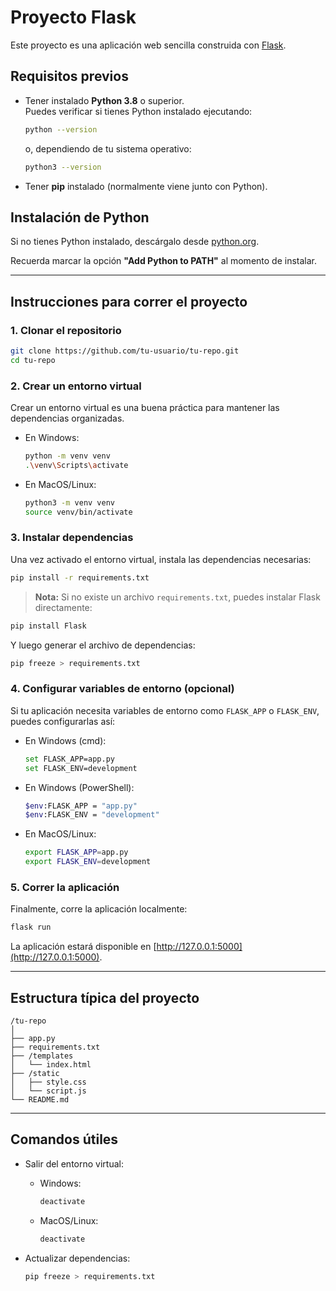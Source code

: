 # Proyecto Flask

Este proyecto es una aplicación web sencilla construida con [Flask](https://flask.palletsprojects.com/).

## Requisitos previos

- Tener instalado **Python 3.8** o superior.  
  Puedes verificar si tienes Python instalado ejecutando:

  ```bash
  python --version
  ```

  o, dependiendo de tu sistema operativo:

  ```bash
  python3 --version
  ```

- Tener **pip** instalado (normalmente viene junto con Python).

## Instalación de Python

Si no tienes Python instalado, descárgalo desde [python.org](https://www.python.org/downloads/).

Recuerda marcar la opción **"Add Python to PATH"** al momento de instalar.

---

## Instrucciones para correr el proyecto

### 1. Clonar el repositorio

```bash
git clone https://github.com/tu-usuario/tu-repo.git
cd tu-repo
```

### 2. Crear un entorno virtual

Crear un entorno virtual es una buena práctica para mantener las dependencias organizadas.

- En Windows:

  ```bash
  python -m venv venv
  .\venv\Scripts\activate
  ```

- En MacOS/Linux:

  ```bash
  python3 -m venv venv
  source venv/bin/activate
  ```

### 3. Instalar dependencias

Una vez activado el entorno virtual, instala las dependencias necesarias:

```bash
pip install -r requirements.txt
```

> **Nota:** Si no existe un archivo `requirements.txt`, puedes instalar Flask directamente:

```bash
pip install Flask
```

Y luego generar el archivo de dependencias:

```bash
pip freeze > requirements.txt
```

### 4. Configurar variables de entorno (opcional)

Si tu aplicación necesita variables de entorno como `FLASK_APP` o `FLASK_ENV`, puedes configurarlas así:

- En Windows (cmd):

  ```bash
  set FLASK_APP=app.py
  set FLASK_ENV=development
  ```

- En Windows (PowerShell):

  ```bash
  $env:FLASK_APP = "app.py"
  $env:FLASK_ENV = "development"
  ```

- En MacOS/Linux:

  ```bash
  export FLASK_APP=app.py
  export FLASK_ENV=development
  ```

### 5. Correr la aplicación

Finalmente, corre la aplicación localmente:

```bash
flask run
```

La aplicación estará disponible en [http://127.0.0.1:5000](http://127.0.0.1:5000).

---

## Estructura típica del proyecto

```plaintext
/tu-repo
│
├── app.py
├── requirements.txt
├── /templates
│   └── index.html
├── /static
│   ├── style.css
│   └── script.js
└── README.md
```

---

## Comandos útiles

- Salir del entorno virtual:

  - Windows:

    ```bash
    deactivate
    ```

  - MacOS/Linux:

    ```bash
    deactivate
    ```

- Actualizar dependencias:

  ```bash
  pip freeze > requirements.txt
  ```
